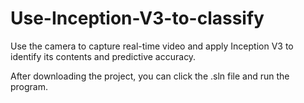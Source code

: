# Use-Inception-V3-to-classify
Use the camera to capture real-time video and apply Inception V3 to identify its contents and predictive accuracy. 

After downloading the project, you can click the .sln file and run the program.
